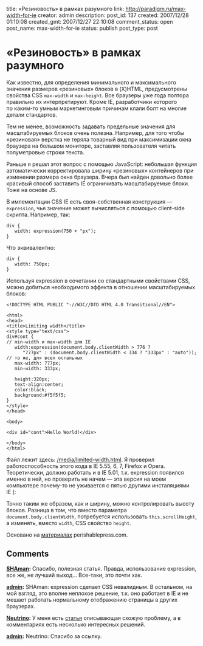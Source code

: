 title: «Резиновость» в рамках разумного
link: http://paradigm.ru/max-width-for-ie
creator: admin
description:
post_id: 137
created: 2007/12/28 01:10:08
created_gmt: 2007/12/27 22:10:08
comment_status: open
post_name: max-width-for-ie
status: publish
post_type: post

# «Резиновость» в рамках разумного

Как известно, для определения минимального и максимального значения размеров «резиновых» блоков в (X)HTML, предусмотрены свойства CSS `max-width` и `max-height`. Все браузеры уже года полтора правильно их интерпретируют. Кроме IE, разработчики которого по каким-то умным маркетинговым причинам клали болт на многие детали стандартов.

Тем не менее, возможность задавать предельные значения для масштабируемых блоков очень полезна. Например, для того чтобы «резиновая» верстка не теряла товарный вид при максимизации окна браузера на большом мониторе, заставляя пользователя читать полуметровые строки текста.

Раньше я решал этот вопрос с помощью JavaScript: небольшая функция автоматически корректировала ширину «резиновых» контейнеров при изменении размера окна браузера. Вчера был найден довольно более красивый способ заставить IE ограничивать масштабируемые блоки. Тоже на основе JS.

В имлементации CSS IE есть своя-собственная конструкция — `expression`, чье значение может вычисляться с помощью client-side скрипта. Например, так:

    div {
       width: expression(750 + "px");
    }

Что эквивалентно:

    div {
       width: 750px;
    }

Используя expression в сочетании со стандартными свойствами CSS, можно добиться необходимого эффекта в отношении масштабируемых блоков:

    <!DOCTYPE HTML PUBLIC "-//W3C//DTD HTML 4.0 Transitional//EN">

    <html>
    <head>
    <title>Limiting width</title>
    <style type="text/css">
    div#cont {
    // min-width и max-width для IE
       width:expression(document.body.clientWidth > 776 ?
          "777px" : (document.body.clientWidth < 334 ? "333px" : "auto"));
    // то же, для всех остальных
       max-width: 777px;
       min-width: 333px;

       height:320px;
       text-align:center;
       color:black;
       background:#f5f5f5;
    }
    </style>
    </head>

    <body>

    <div id="cont">Hello World!</div>

    </body>
    </html>

Файл лежит здесь: [/media/limited-width.html](/media/limited-width.html). Я проверил работоспособность этого кода в IE 5.55, 6, 7, Firefox и Opera. Теоретически, должно работать и в IE 5.01, т.к. expression появился именно в ней, но проверить не начем — эта версия на моем компьютере почему-то не уживается с пятью другими инсталяциями IE (:

Точно таким же образом, как и ширину, можно контролировать высоту блоков. Разница в том, что вместо параметра `document.body.clientWidth`, потребуется использовать `this.scrollHeight`, а изменять, вместо `width`, CSS свойство `height`.

Основано на [материалах](http://b23.ru/clx) perishablepress.com.

## Comments

**[SHAman](#143 "2007/12/28 17:11:10"):** Спасибо, полезная статья. Правда, использование expression, все же, не лучший выход... Все-таки, это почти хак.

**[admin](#146 "2007/12/28 23:06:22"):** SHAman: expression сделает CSS невалидным. В остальном, на мой взгляд, это вполне неплохое решение, т.к. оно работает в IE и не мешает работать нормальному отображению страницы в других браузерах.

**[Neutrino](#153 "2007/12/30 00:09:21"):** У меня есть [статья](http://www.webmakerslounge.com/css/ie6-min-max-width/) описывающая схожую проблему, а в комментариях есть несколько интересных решений.

**[admin](#156 "2007/12/30 00:39:48"):** Neutrino: Спасибо за ссылку.

